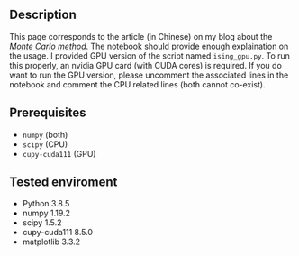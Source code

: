 ## Description

This page corresponds to the article (in Chinese) on my blog about the <a href='https://yenhsunlin.github.io/2021/07/21/mc/'>*Monte Carlo method*</a>. The notebook should provide enough explaination on the usage. I provided GPU version of the script named `ising_gpu.py`. To run this properly, an nvidia GPU card (with CUDA cores) is required. If you do want to run the GPU version, please uncomment the associated lines in the notebook and comment the CPU related lines (both cannot co-exist).

## Prerequisites

- `numpy` (both)
- `scipy` (CPU)
- `cupy-cuda111` (GPU)

## Tested enviroment

- Python 3.8.5
- numpy 1.19.2
- scipy 1.5.2
- cupy-cuda111 8.5.0
- matplotlib 3.3.2
